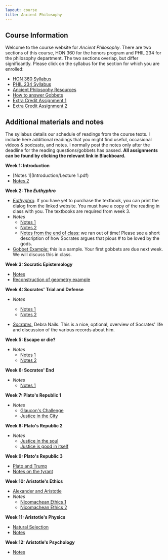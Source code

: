 ```yaml
---
layout: course
title: Ancient Philosophy
---
```





## Course Information

Welcome to the course website for *Ancient Philosophy*.  There are two sections of this course, HON 360 for the honors program and PHIL 234 for the philosophy department. The two sections overlap, but differ significantly. Please click on the syllabus for the section for which you are enrolled: 

+ [HON 360 Syllabus](Syllabus.pdf)
+ [PHIL 234 Syllabus](SyllabusM.pdf)
+ [Ancient Philosophy Resources](resources)
+ [How to answer Gobbets](Guide.pdf)
+ [Extra Credit Assignment 1](extra1)
+ [Extra Credit Assignment 2](extra2)



## Additional materials and notes

The syllabus details our schedule of readings from the course texts. I include here additional readings that you might find useful, occasional videos & podcasts, and notes. I normally post the notes only after the deadline for the reading questions/gobbets has passed. **All assignments can be found by clicking the relevant link in Blackboard.**

**Week 1: Introduction**
+ [Notes 1](Introduction/Lecture 1.pdf)
+ [Notes 2](Presoc/Lecture2.pdf)

**Week 2: The *Euthyphro***
+ [*Euthyphro*](http://classics.mit.edu/Plato/euthyfro.html). If you have yet to purchase the textbook, you can print the dialog from the linked website. You must have a copy of the reading in class with you. The textbooks are required from week 3.
+ *Notes*
	+ [Notes 1](Euthyphro/Lecture4.pdf)
	+ [Notes 2](Euthyphro/Euthyphro2.pdf)
	+ [Notes from the end of class:](Euthyphro/addendum.md) we ran out of time! Please see a short description of how Socrates argues that pious # to be loved by the gods.
+ [Gobbet Example:](Euthyphro/GobbetExample) this is a sample. Your first gobbets are due next week. We will discuss this in class. 


**Week 3: Socratic Epistemology**
+ [Notes](Meno/Meno.pdf) 
+ [Reconstruction of geometry example](https://www.youtube.com/watch?v=95GjK0p582g)

**Week 4: Socrates' Trial and Defense**

+ *Notes*
	+ [Notes 1](Apology/Lecture5.pdf)
	+ [Notes 2](Apology/2.pdf)

+ [*Socrates*,](https://plato.stanford.edu/entries/socrates/) Debra Nails. This is a nice, optional, overview of Socrates' life and discussion of the various records about him.

**Week 5: Escape or die?**

+ *Notes*
	+ [Notes 1](Crito/crito.pdf)
	+ [Notes 2](Phaedo/phaedo.pdf)

**Week 6: Socrates' End**

+ *Notes*
	+ [Notes 1](Phaedo/phaedo2.pdf) 

**Week 7: Plato's Republic 1**

+ *Notes*
	+ [Glaucon's Challenge](Republic1/Lecture.pdf)
	+ [Justice in the City](Republic1/Lecture2.pdf)

**Week 8: Plato's Republic 2**

+ *Notes*
	+ [Justice in the soul](Republic2/Lecture.pdf)  
	+ [Justice is good in itself](Republic2/Lecture1.pdf)  

**Week 9: Plato's Republic 3**

+ [Plato and Trump](https://www.youtube.com/watch?v=cnzo9qXLFUo)
+ [Notes on the tyrant](Republic3/lecture2.pdf)

**Week 10: Aristotle's Ethics**

+ [Alexander and Aristotle](https://www.youtube.com/watch?v=w6UGTvRbdUs)
+ *Notes*
	+ [Nicomachean Ethics 1](NE1/Lecture.pdf)
	+ [Nicomachean Ethics 2](NE2/Lecture.pdf)

**Week 11: Aristotle's Physics**

+ [Natural Selection](https://www.youtube.com/watch?v=0SCjhI86grU)
+ [Notes](Physics2/Lecture1.pdf)

**Week 12: Aristotle's Psychology**

+ [Notes](DA/Lecture.pdf)
